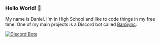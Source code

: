 ### Hello World! 👋

My name is Daniel. I'm in High School and like to code things in my free time. One of my main projects is a Discord bot called [BanSync](https://top.gg/bot/743234197484994610).

[![Discord Bots](https://top.gg/api/widget/743234197484994610.svg)](https://top.gg/bot/743234197484994610)
